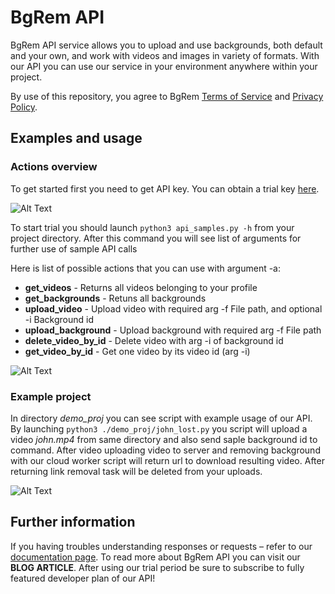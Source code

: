 # BgRem API
BgRem API service allows you to upload and use backgrounds, both default and your own, and work with videos and images in variety of formats.
With our API you can use our service in your environment anywhere within your project.

By use of this repository, you agree to BgRem [Terms of Service](https://bgrem.deelvin.com/terms_of_use/) and [Privacy Policy](https://bgrem.deelvin.com/privacy_policy/).

## Examples and usage
### Actions overview
To get started first you need to get API key. You can obtain a trial key [here](https://bgrem.deelvin.com/application_programming_interface/).

![Alt Text](https://media.giphy.com/media/HbNnYwTNtQ9aH2W9FU/giphy.gif)


To start trial you should launch `python3 api_samples.py -h` from your project directory. After this command you will see list of arguments for 
further use of sample API calls

Here is list of possible actions that you can use with argument -a:
- **get_videos** - Returns all videos belonging to your profile
- **get_backgrounds** - Retuns all backgrounds
- **upload_video** - Upload video with required arg -f File path, and optional -i Background id
- **upload_background** - Upload background with required arg -f File path
- **delete_video_by_id** - Delete video with arg -i of background id
- **get_video_by_id** - Get one video by its video id (arg -i)

![Alt Text](https://media.giphy.com/media/rEFEwSQR9wV1jdRgUb/giphy.gif)

### Example project
In directory _demo_proj_ you can see script with example usage of our API. By launching `python3 ./demo_proj/john_lost.py` you script will upload a video _john.mp4_ from same directory and also send saple background id to command. After video uploading video to server and removing background with our cloud worker script will return url to download resulting video. After returning link removal task will be deleted from your uploads.

![Alt Text](https://media.giphy.com/media/ZNrA2xoYn0M8OV5b3v/giphy.gif)

## Further information
If you having troubles understanding responses or requests – refer to our [documentation page](https://bgrem.deelvin.com/application_programming_interface/documentation/). To read more about BgRem API you can visit our **BLOG ARTICLE**. After using our trial period be sure to subscribe to fully featured developer plan of our API!


